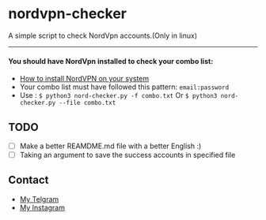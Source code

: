# nordvpn-checker
A simple script to check NordVpn accounts.(Only in linux) 
___
#### You should have NordVpn installed to check your combo list:
- [How to install NordVPN on your system](https://nordvpn.com/download/linux/)
- Your combo list must have followed this pattern:
 `email:password`
- Use : `$ python3 nord-checker.py -f combo.txt` Or `$ python3 nord-checker.py --file combo.txt`
    
## TODO 
- [ ] Make a better REAMDME.md file with a better English :)
- [ ] Taking an argument to save the success accounts in specified file

## Contact 

- [My Telgram](https://t.me/behnam_1121)
- [My Instagram](https://www.instagram.com/behnam.mohamadzadeh)